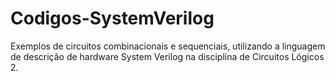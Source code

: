 # Codigos-SystemVerilog
Exemplos de circuitos combinacionais e sequenciais, utilizando a linguagem de descrição de hardware System Verilog na disciplina de Circuitos Lógicos 2.
